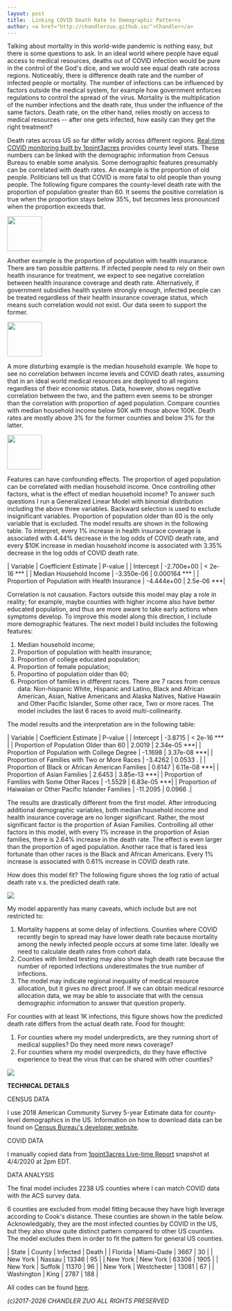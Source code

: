 ```yaml
---
layout: post
title:  Linking COVID Death Rate to Demographic Patterns
author: <a href="http://chandlerzuo.github.io/">Chandler</a>
---
```


Talking about mortality in this world-wide pandemic is nothing easy, but there is some questions to ask. In an ideal world where people have equal access to medical resources, deaths out of COVID infection would be pure in the control of the God's dice, and we would see equal death rate across regions. Noticeably, there is difference death rate and the number of infected people or mortality. The number of infections can be influenced by factors outside the medical system, for example how government enforces regulations to control the spread of the virus. Mortality is the multiplication of the number infections and the death rate, thus under the influence of the same factors. Death rate, on the other hand, relies mostly on access to medical resources -- after one gets infected, how easily can they get the right treatment?

Death rates across US so far differ wildly across different regions. [Real-time COVID monitoring built by 1point3acres](https://coronavirus.1point3acres.com/en) provides county level stats. These numbers can be linked with the demographic information from Census Bureau to enable some analysis. Some demographic features presumably can be correlated with death rates. An example is the proportion of old people. Politicians tell us that COVID is more fatal to old people than young people. The following figure compares the county-level death rate with the proportion of population greater than 60. It seems the positive correlation is true when the proportion stays below 35%, but becomes less pronounced when the proportion exceeds that.

<img src="https://www.dropbox.com/s/0mey4sze3h6ie6r/prop_ge60.jpg" height="80">

Another example is the proportion of population with health insurance. There are two possible patterns. If infected people need to rely on their own health insurance for treatment, we expect to see negative correlation between health insurance coverage and death rate. Alternatively, if government subsidies health system strongly enough, infected people can be treated regardless of their health insurance coverage status, which means such correlation would not exist. Our data seem to support the former.

<img src="https://www.dropbox.com/s/ex0tsy7pvggblkx/insurance.jpg" height="80">

A more disturbing example is the median household example. We hope to see no correlation between income levels and COVID death rates, assuming that in an ideal world medical resources are deployed to all regions regardless of their economic status. Data, however, shows negative correlation between the two, and the pattern even seems to be stronger than the correlation with proportion of aged population. Compare counties with median household income below 50K with those above 100K. Death rates are mostly above 3% for the former counties and below 3% for the latter. 

<img src="https://www.dropbox.com/s/wz8ljyj5csoeesi/med_house_income.jpg" height="80">

Features can have confounding effects. The proportion of aged population can be correlated with median household income. Once controlling other factors, what is the effect of median household income? To answer such questions I run a Generalized Linear Model with binomial distribution including the above three variables. Backward selection is used to exclude insignificant variables. Proportion of population older than 60 is the only variable that is excluded. The model results are shown in the following table. To interpret, every 1% increase in health insurace coverage is associated with 4.44% decrease in the log odds of COVID death rate, and every $10K increase in median household income is associated with 3.35% decrease in the log odds of COVID death rate.

| Variable | Coefficient Estimate | P-value |
| Intercept |     -2.700e+00  |  < 2e-16 *** |
| Median Household Income |    -3.350e-06  | 0.000164 *** |
| Proportion of Population with Health Insurance | -4.444e+00  |  2.5e-06 ***|

Correlation is not causation. Factors outside this model may play a role in reality; for example, maybe counties with higher income also have better educated population, and thus are more aware to take early actions when symptoms develop. To improve this model along this direction, I include more demographic features. The next model I build includes the following features:

1. Median household income;
1. Proportion of population with health insurance;
1. Proportion of college educated population;
1. Proportion of female population;
1. Proportino of population older than 60;
1. Proportion of families in different races. There are 7 races from census data: Non-hispanic White, Hispanic and Latino, Black and African American, Asian, Native Americans and Alaska Natives, Native Hawaiin and Other Pacific Islander, Some other race, Two or more races. The model includes the last 6 races to avoid multi-collinearity.

The model results and the interpretation are in the following table:

| Variable | Coefficient Estimate | P-value |
| Intercept | -3.8715  |  < 2e-16 *** |
| Proportion of Population Older than 60 | 2.0019 |  2.34e-05 ***|
| Proportion of Population with College Degree | -1.1698  | 3.37e-08 ***|
| Proportion of Families with Two or More Races | -3.4262   | 0.0533 .  |
| Proportion of Black or African American Families | 0.6147 | 6.11e-08 ***|
| Proportion of Asian Families | 2.6453 | 3.85e-13 ***|
| Proportion of Families with Some Other Races | -1.5529  | 6.83e-05 ***|
| Proportion of Haiwaiian or Other Pacific Islander Families | -11.2095  |  0.0966 .|  

The results are drastically different from the first model. After introducing additional demographic variables, both median household income and health insurance coverage are no longer significant. Rather, the most significant factor is the proportion of Asian Families. Controlling all other factors in this model, with every 1% increase in the proportion of Asian families, there is 2.64% increase in the death rate. The effect is even larger than the proportion of aged population. Another race that is fared less fortunate than other races is the Black and African Americans. Every 1% increase is associated with 0.61% increase in COVID death rate.

How does this model fit? The following figure shows the log ratio of actual death rate v.s. the predicted death rate.

![](https://www.dropbox.com/s/83zgjitvp8hbcu2/normalized_death_rate.jpg)

My model apparently has many caveats, which include but are not restricted to:

1. Mortality happens at some delay of infections. Counties where COVID recently begin to spread may have lower death rate because mortality among the newly infected people occurs at some time later. Ideally we need to calculate death rates from cohort data.
1. Counties with limited testing may also show high death rate because the number of reported infections underestimates the true number of infections.
1. The model may indicate regional inequality of medical resource allocation, but it gives no direct proof. If we can obtain medical resource allocation data, we may be able to associate that with the census demographic information to answer that question properly.

For counties with at least 1K infections, this figure shows how the predicted death rate differs from the actual death rate. Food for thought:

1. For counties where my model underpredicts, are they running short of medical supplies? Do they need more news coverage?
1. For counties where my model overpredicts, do they have effective experience to treat the virus that can be shared with other counties?

![](https://www.dropbox.com/s/g3xix9gnzw2it7c/actual_vs_predicted.jpg)


**TECHNICAL DETAILS**

CENSUS DATA

I use 2018 American Community Survey 5-year Estimate data for county-level demographics in the US. Information on how to download data can be found on [Census Bureau's developer website](https://www.census.gov/developers/).

COVID DATA

I manually copied data from [1point3acres Live-time Report](https://coronavirus.1point3acres.com/en) snapshot at 4/4/2020 at 2pm EDT.

DATA ANALYSIS

The final model includes 2238 US counties where I can match COVID data with the ACS survey data.

6 counties are excluded from model fitting because they have high leverage according to Cook's distance. These counties are shown in the table below. Acknowledgably, they are the most infected counties by COVID in the US, but they also show quite distinct pattern compared to other US counties. The model excludes them in order to fit the pattern for general US counties.

| State | County | Infected | Death |
| Florida | Miami-Dade | 3667 | 30 |
| New York | Nassau | 13346 | 95 |
| New York | New York | 63306 | 1905 |
| New York | Suffolk | 11370 | 96 |
| New York | Westchester | 13081 | 67 |
| Washington | King | 2787 | 188 |

All codes can be found [here](https://github.com/chandlerzuo/chandlerzuo.github.io/tree/master/codes/covid19).

*(c)2017-2026 CHANDLER ZUO ALL RIGHTS PRESERVED*